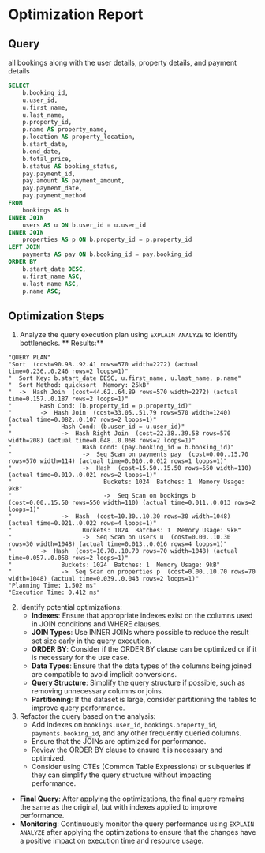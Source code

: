# Optimization Report

## Query
all bookings along with the user details, property details, and payment details
```sql
SELECT
    b.booking_id,
    u.user_id,
    u.first_name,
    u.last_name,
    p.property_id,
    p.name AS property_name,
    p.location AS property_location,
    b.start_date,
    b.end_date,
    b.total_price,
    b.status AS booking_status,
    pay.payment_id,
    pay.amount AS payment_amount,
    pay.payment_date,
    pay.payment_method
FROM
    bookings AS b
INNER JOIN
    users AS u ON b.user_id = u.user_id
INNER JOIN
    properties AS p ON b.property_id = p.property_id
LEFT JOIN       
    payments AS pay ON b.booking_id = pay.booking_id
ORDER BY
    b.start_date DESC,
    u.first_name ASC,
    u.last_name ASC,
    p.name ASC;         
```

## Optimization Steps
1. Analyze the query execution plan using `EXPLAIN ANALYZE` to identify bottlenecks.
   ** Results:**
```plaintext
"QUERY PLAN"
"Sort  (cost=90.98..92.41 rows=570 width=2272) (actual time=0.236..0.246 rows=2 loops=1)"
"  Sort Key: b.start_date DESC, u.first_name, u.last_name, p.name"
"  Sort Method: quicksort  Memory: 25kB"
"  ->  Hash Join  (cost=44.62..64.89 rows=570 width=2272) (actual time=0.157..0.187 rows=2 loops=1)"
"        Hash Cond: (b.property_id = p.property_id)"
"        ->  Hash Join  (cost=33.05..51.79 rows=570 width=1240) (actual time=0.082..0.107 rows=2 loops=1)"
"              Hash Cond: (b.user_id = u.user_id)"
"              ->  Hash Right Join  (cost=22.38..39.58 rows=570 width=208) (actual time=0.048..0.068 rows=2 loops=1)"
"                    Hash Cond: (pay.booking_id = b.booking_id)"
"                    ->  Seq Scan on payments pay  (cost=0.00..15.70 rows=570 width=114) (actual time=0.010..0.012 rows=1 loops=1)"
"                    ->  Hash  (cost=15.50..15.50 rows=550 width=110) (actual time=0.019..0.021 rows=2 loops=1)"
"                          Buckets: 1024  Batches: 1  Memory Usage: 9kB"
"                          ->  Seq Scan on bookings b  (cost=0.00..15.50 rows=550 width=110) (actual time=0.011..0.013 rows=2 loops=1)"
"              ->  Hash  (cost=10.30..10.30 rows=30 width=1048) (actual time=0.021..0.022 rows=4 loops=1)"
"                    Buckets: 1024  Batches: 1  Memory Usage: 9kB"
"                    ->  Seq Scan on users u  (cost=0.00..10.30 rows=30 width=1048) (actual time=0.013..0.016 rows=4 loops=1)"
"        ->  Hash  (cost=10.70..10.70 rows=70 width=1048) (actual time=0.057..0.058 rows=2 loops=1)"
"              Buckets: 1024  Batches: 1  Memory Usage: 9kB"
"              ->  Seq Scan on properties p  (cost=0.00..10.70 rows=70 width=1048) (actual time=0.039..0.043 rows=2 loops=1)"
"Planning Time: 1.502 ms"
"Execution Time: 0.412 ms"
```
2. Identify potential optimizations:
   - **Indexes**: Ensure that appropriate indexes exist on the columns used in JOIN conditions and WHERE clauses.
   - **JOIN Types**: Use INNER JOINs where possible to reduce the result set size early in the query execution.
   - **ORDER BY**: Consider if the ORDER BY clause can be optimized or if it is necessary for the use case.
   - **Data Types**: Ensure that the data types of the columns being joined are compatible to avoid implicit conversions.
   - **Query Structure**: Simplify the query structure if possible, such as removing unnecessary columns or joins.
   - **Partitioning**: If the dataset is large, consider partitioning the tables to improve query performance.
3. Refactor the query based on the analysis:
   - Add indexes on `bookings.user_id`, `bookings.property_id`, `payments.booking_id`, and any other frequently queried columns.
   - Ensure that the JOINs are optimized for performance.
   - Review the ORDER BY clause to ensure it is necessary and optimized.
   - Consider using CTEs (Common Table Expressions) or subqueries if they can simplify the query structure without impacting performance.
 - **Final Query**: After applying the optimizations, the final query remains the same as the original, but with indexes applied to improve performance.
 - **Monitoring**: Continuously monitor the query performance using `EXPLAIN ANALYZE` after applying the optimizations to ensure that the changes have a positive impact on execution time and resource usage.
